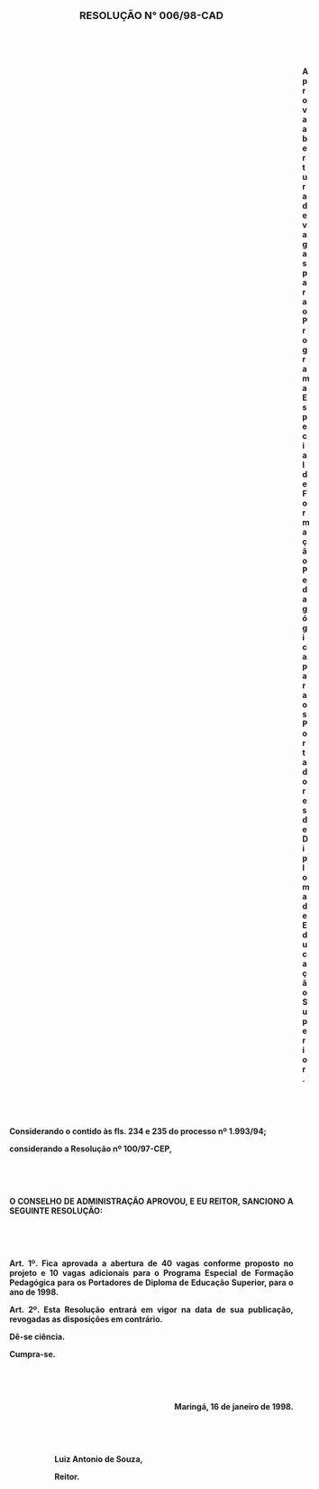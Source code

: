 <BODY>

<B><P ALIGN="CENTER"></P>
<FONT SIZE=4><P ALIGN="CENTER">RESOLU&Ccedil;&Atilde;O    N°   006/98-CAD</P>
</FONT><P ALIGN="CENTER"></P>
<P ALIGN="CENTER">&nbsp;</P>
<P ALIGN="CENTER">&nbsp;</P><DIR>
<DIR>
<DIR>
<DIR>
<DIR>
<DIR>
<DIR>
<DIR>
<DIR>
<DIR>
<DIR>
<DIR>
<DIR>

<P ALIGN="JUSTIFY">Aprova abertura de vagas para o Programa Especial de Forma&ccedil;&atilde;o  Pedag&oacute;gica para os Portadores de Diploma de Educa&ccedil;&atilde;o Superior.</P>
</B><P ALIGN="JUSTIFY"></P>
<P ALIGN="JUSTIFY">&nbsp;</P>
<P ALIGN="JUSTIFY">&nbsp;</P></DIR>
</DIR>
</DIR>
</DIR>
</DIR>
</DIR>
</DIR>
</DIR>
</DIR>
</DIR>
</DIR>
</DIR>
</DIR>

<P ALIGN="JUSTIFY">Considerando o contido &agrave;s fls. 234 e 235 do <B>processo nº 1.993/94;</P>
</B><P ALIGN="JUSTIFY">considerando a Resolu&ccedil;&atilde;o nº 100/97-CEP,</P>
<P ALIGN="JUSTIFY"></P>
<P ALIGN="JUSTIFY">&nbsp;</P>
<P ALIGN="JUSTIFY">&nbsp;</P>
<B><P ALIGN="JUSTIFY">O CONSELHO DE ADMINISTRA&Ccedil;&Atilde;O APROVOU, E EU REITOR, SANCIONO A SEGUINTE RESOLU&Ccedil;&Atilde;O:</P>
<P ALIGN="JUSTIFY"></P>
<P ALIGN="JUSTIFY">&nbsp;</P>
<P ALIGN="JUSTIFY">&nbsp;</P>
<P ALIGN="JUSTIFY">Art. 1º. </B>Fica aprovada a abertura de 40 vagas conforme proposto no projeto e 10 vagas adicionais para o Programa Especial de Forma&ccedil;&atilde;o Pedag&oacute;gica para os Portadores de Diploma de Educa&ccedil;&atilde;o Superior, para o ano de 1998.</P>
<B><P ALIGN="JUSTIFY">Art. 2º. </B>Esta Resolu&ccedil;&atilde;o entrar&aacute; em vigor na data de sua publica&ccedil;&atilde;o, revogadas as disposi&ccedil;&otilde;es em contr&aacute;rio.</P>
<P ALIGN="JUSTIFY">D&ecirc;-se ci&ecirc;ncia.</P>
<P ALIGN="JUSTIFY">Cumpra-se.</P>
<P ALIGN="JUSTIFY"></P>
<P ALIGN="JUSTIFY">&nbsp;</P>
<P ALIGN="JUSTIFY">&nbsp;</P><DIR>
<DIR>

<P ALIGN="RIGHT">Maring&aacute;, 16 de janeiro de 1998.</P>
<P ALIGN="JUSTIFY"></P>
<P ALIGN="JUSTIFY">&nbsp;</P>
<P ALIGN="JUSTIFY">&nbsp;</P>
<P ALIGN="JUSTIFY">Luiz Antonio de Souza,</P>
<B><P ALIGN="JUSTIFY">Reitor.</P>
</B><P ALIGN="JUSTIFY"></P>
<P ALIGN="JUSTIFY">&nbsp;</P>
<FONT FACE="Roman PS" SIZE=2><P ALIGN="CENTER">&nbsp;</P></DIR>
</DIR>
</FONT></BODY>

